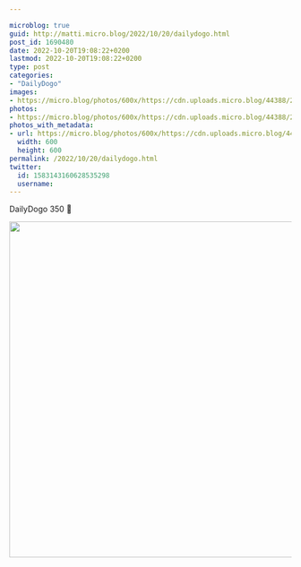 ```yaml
---

microblog: true
guid: http://matti.micro.blog/2022/10/20/dailydogo.html
post_id: 1690480
date: 2022-10-20T19:08:22+0200
lastmod: 2022-10-20T19:08:22+0200
type: post
categories:
- "DailyDogo"
images:
- https://micro.blog/photos/600x/https://cdn.uploads.micro.blog/44388/2022/1fab4d073c.jpg
photos:
- https://micro.blog/photos/600x/https://cdn.uploads.micro.blog/44388/2022/1fab4d073c.jpg
photos_with_metadata:
- url: https://micro.blog/photos/600x/https://cdn.uploads.micro.blog/44388/2022/1fab4d073c.jpg
  width: 600
  height: 600
permalink: /2022/10/20/dailydogo.html
twitter:
  id: 1583143160628535298
  username:
---
```

DailyDogo 350 🐶

<img src="https://micro.blog/photos/600x/https://blog.martin-haehnel.de/uploads/2022/1fab4d073c.jpg" width="600" height="600" alt="" />
